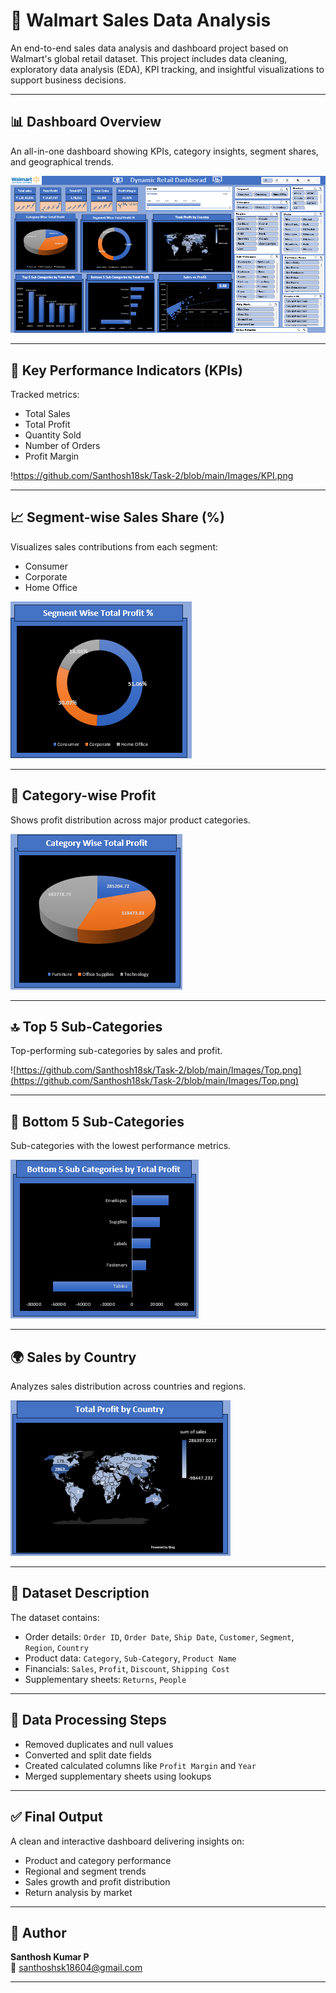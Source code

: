 # 🛒 Walmart Sales Data Analysis

An end-to-end sales data analysis and dashboard project based on Walmart's global retail dataset. This project includes data cleaning, exploratory data analysis (EDA), KPI tracking, and insightful visualizations to support business decisions.

---

## 📊 Dashboard Overview

An all-in-one dashboard showing KPIs, category insights, segment shares, and geographical trends.

![[Dashboard](Dashboard.png)](https://github.com/Santhosh18sk/Task-2/blob/main/Images/Dashboard.png)  


---

## 🔢 Key Performance Indicators (KPIs)

Tracked metrics:
- Total Sales
- Total Profit
- Quantity Sold
- Number of Orders
- Profit Margin

!https://github.com/Santhosh18sk/Task-2/blob/main/Images/KPI.png

---

## 📈 Segment-wise Sales Share (%)

Visualizes sales contributions from each segment:
- Consumer
- Corporate
- Home Office

![[Segment](./Segment.png)](https://github.com/Santhosh18sk/Task-2/blob/main/Images/Segment.png)

---

## 📂 Category-wise Profit

Shows profit distribution across major product categories.

![[Category](./Category.png)](https://github.com/Santhosh18sk/Task-2/blob/main/Images/Category.png)

---

## 🔝 Top 5 Sub-Categories

Top-performing sub-categories by sales and profit.

![https://github.com/Santhosh18sk/Task-2/blob/main/Images/Top.png](https://github.com/Santhosh18sk/Task-2/blob/main/Images/Top.png)


---

## 🔻 Bottom 5 Sub-Categories

Sub-categories with the lowest performance metrics.

![[Bottom](./Bottom.png)](https://github.com/Santhosh18sk/Task-2/blob/main/Images/Bottom.png)

---

## 🌍 Sales by Country

Analyzes sales distribution across countries and regions.

![[World](./World.png)](https://github.com/Santhosh18sk/Task-2/blob/main/Images/World.png)

---

## 📁 Dataset Description

The dataset contains:
- Order details: `Order ID`, `Order Date`, `Ship Date`, `Customer`, `Segment`, `Region`, `Country`
- Product data: `Category`, `Sub-Category`, `Product Name`
- Financials: `Sales`, `Profit`, `Discount`, `Shipping Cost`
- Supplementary sheets: `Returns`, `People`

---

## 🧹 Data Processing Steps

- Removed duplicates and null values
- Converted and split date fields
- Created calculated columns like `Profit Margin` and `Year`
- Merged supplementary sheets using lookups

---

## ✅ Final Output

A clean and interactive dashboard delivering insights on:
- Product and category performance
- Regional and segment trends
- Sales growth and profit distribution
- Return analysis by market

---

## 👤 Author

**Santhosh Kumar P**  
📧 santhoshsk18604@gmail.com  

---

